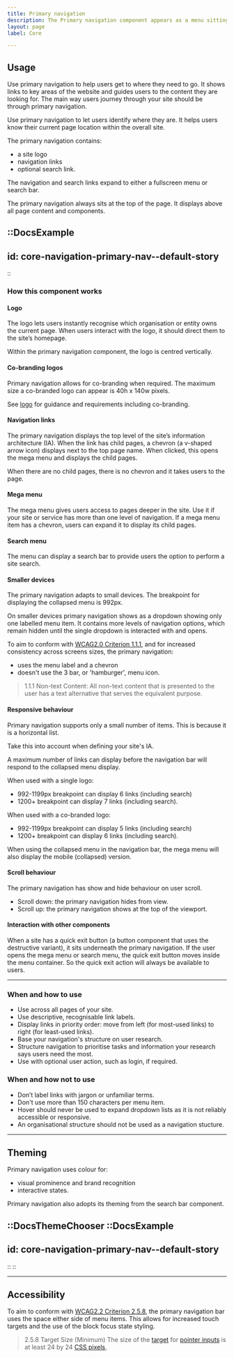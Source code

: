 ```yaml
---
title: Primary navigation
description: The Primary navigation component appears as a menu sitting at the top of the page and contains links to site’s content pages. 
layout: page
label: Core

---
```


## Usage

Use primary navigation to help users get to where they need to go. It shows links to key areas of the website and guides users to the content they are looking for. The main way users journey through your site should be through primary navigation.

Use primary navigation to let users identify where they are. It helps users know their current page location within the overall site. 

The primary navigation contains:
- a site logo
- navigation links
- optional search link.

The navigation and search links expand to either a fullscreen menu or search bar.

The primary navigation always sits at the top of the page. It displays above all page content and components.

::DocsExample
---
id: core-navigation-primary-nav--default-story
---
::

### How this component works
#### Logo
The logo lets users instantly recognise which organisation or entity owns the current page. When users interact with the logo, it should direct them to the site’s homepage. 

Within the primary navigation component, the logo is centred vertically.

#### Co-branding logos
Primary navigation allows for co-branding when required. The maximum size a co-branded logo can appear is 40h x 140w pixels.

See [logo](/design-system/styles/logo/) for guidance and requirements including co-branding.

#### Navigation links 
The primary navigation displays the top level of the site’s information architecture (IA). When the link has child pages, a chevron (a v-shaped arrow icon) displays next to the top page name. When clicked, this opens the mega menu and displays the child pages.

When there are no child pages, there is no chevron and it takes users to the page. 

#### Mega menu
The mega menu gives users access to pages deeper in the site. Use it if your site or service has more than one level of navigation. If a mega menu item has a chevron, users can expand it to display its child pages.

#### Search menu
The menu can display a search bar to provide users the option to perform a site search. 

#### Smaller devices
The primary navigation adapts to small devices. The breakpoint for displaying the collapsed menu is 992px.

On smaller devices primary navigation shows as a dropdown showing only one labelled menu item. It contains more levels of navigation options, which remain hidden until the single dropdown is interacted with and opens. 

To aim to conform with [WCAG2.0 Criterion 1.1.1](https://www.w3.org/TR/UNDERSTANDING-WCAG20/text-equiv.html), and for increased consistency across screens sizes, the primary navigation:
- uses the menu label and a chevron
- doesn't use the 3 bar, or 'hamburger', menu icon.

> 1.1.1 Non-text Content: All non-text content that is presented to the user has a text alternative that serves the equivalent purpose.

#### Responsive behaviour
Primary navigation supports only a small number of items. This is because it is a horizontal list.

Take this into account when defining your site's IA.

A maximum number of links can display before the navigation bar will respond to the collapsed menu display.

When used with a single logo:
- 992-1199px breakpoint can display 6 links (including search)
- 1200+ breakpoint can display 7 links (including search).

When used with a co-branded logo:
- 992-1199px breakpoint can display 5 links (including search)
- 1200+ breakpoint can display 6 links (including search).

When using the collapsed menu in the navigation bar, the mega menu will also display the mobile (collapsed) version.

#### Scroll behaviour 
The primary navigation has show and hide behaviour on user scroll.
- Scroll down: the primary navigation hides from view.
- Scroll up: the primary navigation shows at the top of the viewport. 

#### Interaction with other components
When a site has a quick exit button (a button component that uses the destructive variant), it sits underneath the primary navigation. If the user opens the mega menu or search menu, the quick exit button moves inside the menu container. So the quick exit action will always be available to users.

---

### When and how to use
- Use across all pages of your site.
- Use descriptive, recognisable link labels.
- Display links in priority order: move from left (for most-used links) to right (for least-used links).
- Base your navigation's structure on user research.
- Structure navigation to prioritise tasks and information your research says users need the most. 
- Use with optional user action, such as login, if required.

### When and how not to use
- Don’t label links with jargon or unfamiliar terms.
- Don't use more than 150 characters per menu item.
- Hover should never be used to expand dropdown lists as it is not reliably accessible or responsive.
- An organisational structure should not be used as a navigation stucture.
---

## Theming
Primary navigation uses colour for:
- visual prominence and brand recognition
- interactive states.

Primary navigation also adopts its theming from the search bar component.

::DocsThemeChooser
  ::DocsExample
  ---
  id: core-navigation-primary-nav--default-story
  ---
  ::
::

---

## Accessibility 
To aim to conform with [WCAG2.2 Criterion 2.5.8](https://www.w3.org/WAI/WCAG22/Understanding/target-size-minimum), the primary navigation bar uses the space either side of menu items. This allows for increased touch targets and the use of the block focus state styling.

> 2.5.8 Target Size (Minimum) The size of the [target](https://www.w3.org/WAI/WCAG22/Understanding/target-size-minimum#dfn-target) for [pointer inputs](https://www.w3.org/WAI/WCAG22/Understanding/target-size-minimum#dfn-pointer-input) is at least 24 by 24 [CSS pixels](https://www.w3.org/WAI/WCAG22/Understanding/target-size-minimum#dfn-css-pixel),

